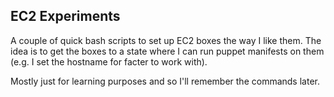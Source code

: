 ## EC2 Experiments

A couple of quick bash scripts to set up EC2 boxes the way I like them.  The idea is to get the boxes to a state where I can run puppet manifests on them (e.g. I set the hostname for facter to work with).

Mostly just for learning purposes and so I'll remember the commands later.
